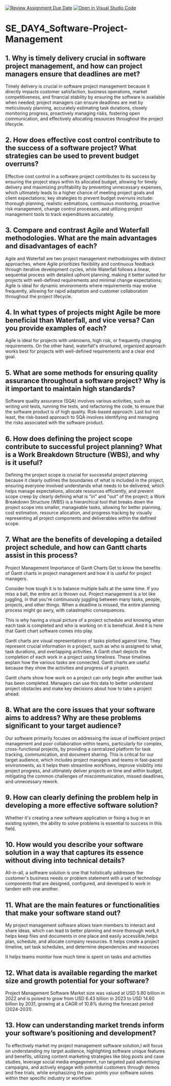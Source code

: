 [![Review Assignment Due Date](https://classroom.github.com/assets/deadline-readme-button-22041afd0340ce965d47ae6ef1cefeee28c7c493a6346c4f15d667ab976d596c.svg)](https://classroom.github.com/a/9pw6JKcu)
[![Open in Visual Studio Code](https://classroom.github.com/assets/open-in-vscode-2e0aaae1b6195c2367325f4f02e2d04e9abb55f0b24a779b69b11b9e10269abc.svg)](https://classroom.github.com/online_ide?assignment_repo_id=16169169&assignment_repo_type=AssignmentRepo)
# SE_DAY4_Software-Project-Management
## 1. Why is timely delivery crucial in software project management, and how can project managers ensure that deadlines are met?

Timely delivery is crucial in software project management because it directly impacts customer satisfaction, business operations, market competitiveness, and financial stability by ensuring the software is available when needed; project managers can ensure deadlines are met by meticulously planning, accurately estimating task durations, closely monitoring progress, proactively managing risks, fostering open communication, and effectively allocating resources throughout the project lifecycle. 


## 2. How does effective cost control contribute to the success of a software project? What strategies can be used to prevent budget overruns?

Effective cost control in a software project contributes to its success by ensuring the project stays within its allocated budget, allowing for timely delivery and maximizing profitability by preventing unnecessary expenses, which ultimately leads to a higher chance of meeting project goals and client expectations; key strategies to prevent budget overruns include: thorough planning, realistic estimations, continuous monitoring, proactive risk management, change control processes, and utilizing project management tools to track expenditures accurately. 



## 3. Compare and contrast Agile and Waterfall methodologies. What are the main advantages and disadvantages of each?
Agile and Waterfall are two project management methodologies with distinct approaches, where Agile prioritizes flexibility and continuous feedback through iterative development cycles, while Waterfall follows a linear, sequential process with detailed upfront planning, making it better suited for projects with well-defined requirements and minimal change expectations; Agile is ideal for dynamic environments where requirements may evolve frequently, allowing for rapid adaptation and customer collaboration throughout the project lifecycle. 


## 4. In what types of projects might Agile be more beneficial than Waterfall, and vice versa? Can you provide examples of each?
Agile is ideal for projects with unknowns, high risk, or frequently changing requirements. On the other hand, waterfall's structured, organized approach works best for projects with well-defined requirements and a clear end goal.


## 5. What are some methods for ensuring quality assurance throughout a software project? Why is it important to maintain high standards?
Software quality assurance (SQA) involves various activities, such as writing unit tests, running the tests, and refactoring the code, to ensure that the software product is of high quality. Risk-based approach: Last but not least, the risk-based approach to SQA involves identifying and managing the risks associated with the software product.

## 6. How does defining the project scope contribute to successful project planning? What is a Work Breakdown Structure (WBS), and why is it useful?

Defining the project scope is crucial for successful project planning because it clearly outlines the boundaries of what is included in the project, ensuring everyone involved understands what needs to be delivered, which helps manage expectations, allocate resources efficiently, and prevent scope creep by clearly defining what is "in" and "out" of the project; a Work Breakdown Structure (WBS) is a hierarchical tool that breaks down the project scope into smaller, manageable tasks, allowing for better planning, cost estimation, resource allocation, and progress tracking by visually representing all project components and deliverables within the defined scope. 


## 7. What are the benefits of developing a detailed project schedule, and how can Gantt charts assist in this process?

Project Management
Importance of Gantt Charts
Get to know the benefits of Gantt charts in project management and how it is useful for project managers.

Consider how tough it is to balance multiple balls at the same time. If you miss a ball, the entire act is thrown out. Project management is a lot like juggling, in that you're continuously juggling between many tasks, people, projects, and other things. When a deadline is missed, the entire planning process might go awry, with catastrophic consequences.

This is why having a visual picture of a project schedule and knowing when each task is completed and who is working on it is beneficial. And it is here that Gantt chart software comes into play.

Gantt charts are visual representations of tasks plotted against time. They represent crucial information in a project, such as who is assigned to what, task durations, and overlapping activities. A Gantt chart depicts the completion of each work in a project using timelines. These timelines explain how the various tasks are connected. Gantt charts are useful because they show the activities and progress of a project.

Gantt charts show how work on a project can only begin after another task has been completed. Managers can use this data to better understand project obstacles and make key decisions about how to take a project ahead.
## 8. What are the core issues that your software aims to address? Why are these problems significant to your target audience?

Our software primarily focuses on addressing the issue of inefficient project management and poor collaboration within teams, particularly for complex, cross-functional projects, by providing a centralized platform for task tracking, communication, and document sharing. This is critical for our target audience, which includes project managers and teams in fast-paced environments, as it helps them streamline workflows, improve visibility into project progress, and ultimately deliver projects on time and within budget, mitigating the common challenges of miscommunication, missed deadlines, and unnecessary rework. 

## 9. How can clearly defining the problem help in developing a more effective software solution?

Whether it's creating a new software application or fixing a bug in an existing system, the ability to solve problems is essential to success in this field.

## 10. How would you describe your software solution in a way that captures its essence without diving into technical details?

All-in-all, a software solution is one that holistically addresses the customer's business needs or problem statement with a set of technology components that are designed, configured, and developed to work in tandem with one another.

## 11. What are the main features or functionalities that make your software stand out?
My project management software allows team members to interact and share ideas, which can lead to better planning and more thorough work,it helps keep files and documents in one place and easily accessible,helps plan, schedule, and allocate company resources. It helps create a project timeline, set task schedules, and determine dependencies and resources 
 
It helps teams monitor how much time is spent on tasks and activities 

## 12. What data is available regarding the market size and growth potential for your software?

Project Management Software Market size was valued at USD 5.80 billion in 2022 and is poised to grow from USD 6.43 billion in 2023 to USD 14.60 billion by 2031, growing at a CAGR of 10.8% during the forecast period (2024-2031).

## 13. How can understanding market trends inform your software’s positioning and development?
To effectively market my project management software solution,I will focus on understanding my target audience, highlighting software unique features and benefits, utilizing content marketing strategies like blog posts and case studies, leverage social media engagement, run targeted paid advertising campaigns, and actively engage with potential customers through demos and free trials, while emphasizing the pain points your software solves within their specific industry or workflow. 

